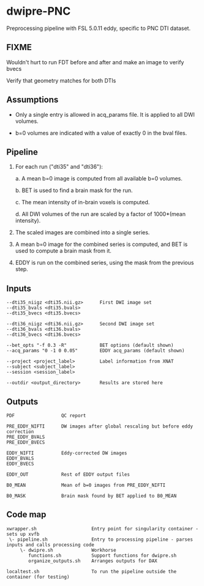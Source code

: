 # dwipre-PNC

Preprocessing pipeline with FSL 5.0.11 eddy, specific to PNC DTI dataset.

## FIXME 

Wouldn't hurt to run FDT before and after and make an image to verify bvecs

Verify that geometry matches for both DTIs


## Assumptions

- Only a single entry is allowed in acq_params file. It is applied to all DWI volumes.

- b=0 volumes are indicated with a value of exactly 0 in the bval files.


## Pipeline

1. For each run ("dti35" and "dti36"):

    a. A mean b=0 image is computed from all available b=0 volumes.
    
    b. BET is used to find a brain mask for the run.
    
    c. The mean intensity of in-brain voxels is computed.
    
    d. All DWI volumes of the run are scaled by a factor of 1000*(mean intensity).

2. The scaled images are combined into a single series.

3. A mean b=0 image for the combined series is computed, and BET is used to compute a brain mask from it.

4. EDDY is run on the combined series, using the mask from the previous step.


## Inputs

    --dti35_niigz <dti35.nii.gz>      First DWI image set
    --dti35_bvals <dti35.bvals>
    --dti35_bvecs <dti35.bvecs>

    --dti36_niigz <dti36.nii.gz>      Second DWI image set
    --dti36_bvals <dti36.bvals>
    --dti36_bvecs <dti36.bvecs>

    --bet_opts "-f 0.3 -R"            BET options (default shown)
    --acq_params "0 -1 0 0.05"        EDDY acq_params (default shown)

    --project <project_label>         Label information from XNAT
    --subject <subject_label>
    --session <session_label>

    --outdir <output_directory>       Results are stored here


## Outputs

    PDF                 QC report

    PRE_EDDY_NIFTI      DW images after global rescaling but before eddy correction
    PRE_EDDY_BVALS
    PRE_EDDY_BVECS

    EDDY_NIFTI          Eddy-corrected DW images
    EDDY_BVALS
    EDDY_BVECS

    EDDY_OUT            Rest of EDDY output files

    B0_MEAN             Mean of b=0 images from PRE_EDDY_NIFTI

    B0_MASK             Brain mask found by BET applied to B0_MEAN


## Code map

    xwrapper.sh                    Entry point for singularity container - sets up xvfb
     \- pipeline.sh                Entry to processing pipeline - parses inputs and calls processing code
         \- dwipre.sh              Workhorse
            functions.sh           Support functions for dwipre.sh
            organize_outputs.sh    Arranges outputs for DAX
    
    localtest.sh                   To run the pipeline outside the container (for testing)

